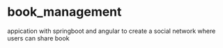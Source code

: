 # book_management
appication with springboot and angular to create a social network where users can share book
